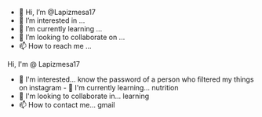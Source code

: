 - 👋 Hi, I’m @Lapizmesa17
- 👀 I’m interested in ...
- 🌱 I’m currently learning ...
- 💞️ I’m looking to collaborate on ...
- 📫 How to reach me ...

<!---
Lapizmesa17/Lapizmesa17 is a ✨ special ✨ repository because its `README.md` (this file) appears on your GitHub profile.
You can click the Preview link to take a look at your changes.
--->
Hi, I'm @ Lapizmesa17
- 👀 I'm interested...
know the password of a person who filtered my things on instagram - 🌱 I'm currently learning... nutrition
- 💞️ I'm looking to collaborate in... learning
- 📫 How to contact me... gmail

